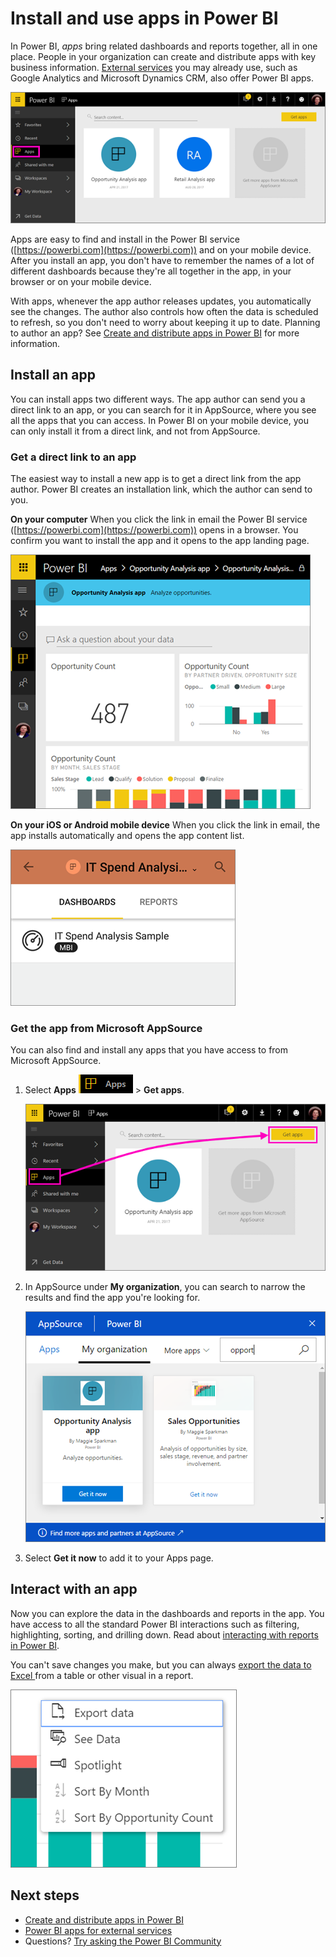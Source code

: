 <properties 
   pageTitle="Install and use apps in Power BI"
   description="In Power BI, apps bring related dashboards and reports together, all in one place."
   services="powerbi" 
   documentationCenter="" 
   authors="maggiesMSFT" 
   manager="erikre" 
   editor=""
   tags=""
   qualityFocus="monitoring"
   qualityDate="10/02/2017"/>
 
<tags
   ms.service="powerbi"
   ms.devlang="NA"
   ms.topic="article"
   ms.tgt_pltfrm="NA"
   ms.workload="powerbi"
   ms.date="10/02/2017"
   ms.author="maggies"/>

# Install and use apps in Power BI

In Power BI, *apps* bring related dashboards and reports together, all in one place. People in your organization can create and distribute apps with key business information. [External services](powerbi-content-packs-services.md) you may already use, such as Google Analytics and Microsoft Dynamics CRM, also offer Power BI apps. 

![Apps in Power BI](media/powerbi-what-are-apps/power-bi-apps-left-nav.png)

Apps are easy to find and install in the Power BI service ([https://powerbi.com](https://powerbi.com)) and on your mobile device. After you install an app, you don't have to remember the names of a lot of different dashboards because they're all together in the app, in your browser or on your mobile device.

With apps, whenever the app author releases updates, you automatically see the changes. The author also controls how often the data is scheduled to refresh, so you don't need to worry about keeping it up to date. 
Planning to author an app? See [Create and distribute apps in Power BI](powerbi-service-create-apps.md) for more information.

## Install an app

You can install apps two different ways. The app author can send you a direct link to an app, or you can search for it in AppSource, where you see all the apps that you can access. In Power BI on your mobile device, you can only install it from a direct link, and not from AppSource. 

### Get a direct link to an app

The easiest way to install a new app is to get a direct link from the app author. Power BI creates an installation link, which the author can send to you.

**On your computer** When you click the link in email the Power BI service ([https://powerbi.com](https://powerbi.com)) opens in a browser. You confirm you want to install the app and it opens to the app landing page.

![App landing page in the Power BI service](media/powerbi-what-are-apps/power-bi-app-landing-page-opportunity-480.png)

**On your iOS or Android mobile device** When you click the link in email, the app installs automatically and opens the app content list. 

![App content list on mobile device](media/powerbi-what-are-apps/power-bi-app-index-it-spend-360.png)

### Get the app from Microsoft AppSource

You can also find and install any apps that you have access to from Microsoft AppSource. 

1. Select **Apps** ![Apps in the left navigation pane](media/powerbi-what-are-apps/power-bi-apps-bar.png) > **Get apps**. 

     ![The Get apps icon](media/powerbi-what-are-apps/power-bi-service-apps-get-apps-oppty.png)

3. In AppSource under **My organization**, you can search to narrow the results and find the app you're looking for.

     ![In AppSource under My organization](media/powerbi-what-are-apps/power-bi-appsource-my-org.png)

2. Select **Get it now** to add it to your Apps page. 

## Interact with an app

Now you can explore the data in the dashboards and reports in the app. You have access to all the standard Power BI interactions such as filtering, highlighting, sorting, and drilling down. Read about [interacting with reports in Power BI](powerbi-service-interact-with-a-report-in-reading-view.md). 

You can't save changes you make, but you can always [export the data to Excel ](powerbi-service-export-data.md) from a table or other visual in a report.

![Export data from a Power BI visual](media/powerbi-what-are-apps/power-bi-service-export-data-visual.png)


## Next steps
- [Create and distribute apps in Power BI](powerbi-service-create-apps.md)
- [Power BI apps for external services](powerbi-content-packs-services.md)
- Questions? [Try asking the Power BI Community](http://community.powerbi.com/)
